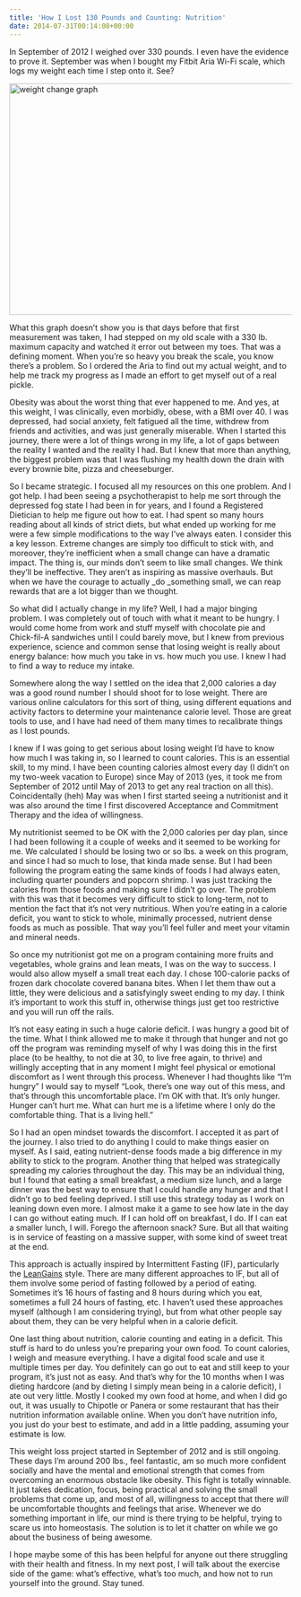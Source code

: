 ```yaml
---
title: 'How I Lost 130 Pounds and Counting: Nutrition'
date: 2014-07-31T00:14:08+00:00
---
```

In September of 2012 I weighed over 330 pounds. I even have the evidence to prove it. September was when I bought my Fitbit Aria Wi-Fi scale, which logs my weight each time I step onto it. See?

<img src="https://joshuakeel.com/wp-content/uploads/2014/07/weight-change-graph.png" alt="weight change graph" width="903" height="413" srcset="https://joshuakeel.com/wp-content/uploads/2014/07/weight-change-graph.png 903w, https://joshuakeel.com/wp-content/uploads/2014/07/weight-change-graph-300x137.png 300w, https://joshuakeel.com/wp-content/uploads/2014/07/weight-change-graph-768x351.png 768w" sizes="(max-width: 903px) 100vw, 903px" />

What this graph doesn&#8217;t show you is that days before that first measurement was taken, I had stepped on my old scale with a 330 lb. maximum capacity and watched it error out between my toes. That was a defining moment. When you&#8217;re so heavy you break the scale, you know there&#8217;s a problem. So I ordered the Aria to find out my actual weight, and to help me track my progress as I made an effort to get myself out of a real pickle.

Obesity was about the worst thing that ever happened to me. And yes, at this weight, I was clinically, even morbidly, obese, with a BMI over 40. I was depressed, had social anxiety, felt fatigued all the time, withdrew from friends and activities, and was just generally miserable. When I started this journey, there were a lot of things wrong in my life, a lot of gaps between the reality I wanted and the reality I had. But I knew that more than anything, the biggest problem was that I was flushing my health down the drain with every brownie bite, pizza and cheeseburger.

So I became strategic. I focused all my resources on this one problem. And I got help. I had been seeing a psychotherapist to help me sort through the depressed fog state I had been in for years, and I found a Registered Dietician to help me figure out how to eat. I had spent so many hours reading about all kinds of strict diets, but what ended up working for me were a few simple modifications to the way I&#8217;ve always eaten. I consider this a key lesson. Extreme changes are simply too difficult to stick with, and moreover, they&#8217;re inefficient when a small change can have a dramatic impact. The thing is, our minds don&#8217;t seem to like small changes. We think they&#8217;ll be ineffective. They aren&#8217;t as inspiring as massive overhauls. But when we have the courage to actually _do _something small, we can reap rewards that are a lot bigger than we thought.

So what did I actually change in my life? Well, I had a major binging problem. I was completely out of touch with what it meant to be hungry. I would come home from work and stuff myself with chocolate pie and Chick-fil-A sandwiches until I could barely move, but I knew from previous experience, science and common sense that losing weight is really about energy balance: how much you take in vs. how much you use. I knew I had to find a way to reduce my intake.

Somewhere along the way I settled on the idea that 2,000 calories a day was a good round number I should shoot for to lose weight. There are various online calculators for this sort of thing, using different equations and activity factors to determine your maintenance calorie level. Those are great tools to use, and I have had need of them many times to recalibrate things as I lost pounds.

I knew if I was going to get serious about losing weight I&#8217;d have to know how much I was taking in, so I learned to count calories. This is an essential skill, to my mind. I have been counting calories almost every day (I didn&#8217;t on my two-week vacation to Europe) since May of 2013 (yes, it took me from September of 2012 until May of 2013 to get any real traction on all this). Coincidentally (heh) May was when I first started seeing a nutritionist and it was also around the time I first discovered Acceptance and Commitment Therapy and the idea of willingness.

My nutritionist seemed to be OK with the 2,000 calories per day plan, since I had been following it a couple of weeks and it seemed to be working for me. We calculated I should be losing two or so lbs. a week on this program, and since I had so much to lose, that kinda made sense. But I had been following the program eating the same kinds of foods I had always eaten, including quarter pounders and popcorn shrimp. I was just tracking the calories from those foods and making sure I didn&#8217;t go over. The problem with this was that it becomes very difficult to stick to long-term, not to mention the fact that it&#8217;s not very nutritious. When you&#8217;re eating in a calorie deficit, you want to stick to whole, minimally processed, nutrient dense foods as much as possible. That way you&#8217;ll feel fuller and meet your vitamin and mineral needs.

So once my nutritionist got me on a program containing more fruits and vegetables, whole grains and lean meats, I was on the way to success. I would also allow myself a small treat each day. I chose 100-calorie packs of frozen dark chocolate covered banana bites. When I let them thaw out a little, they were delicious and a satisfyingly sweet ending to my day. I think it&#8217;s important to work this stuff in, otherwise things just get too restrictive and you will run off the rails.

It&#8217;s not easy eating in such a huge calorie deficit. I was hungry a good bit of the time. What I think allowed me to make it through that hunger and not go off the program was reminding myself of why I was doing this in the first place (to be healthy, to not die at 30, to live free again, to thrive) and willingly accepting that in any moment I might feel physical or emotional discomfort as I went through this process. Whenever I had thoughts like &#8220;I&#8217;m hungry&#8221; I would say to myself &#8220;Look, there&#8217;s one way out of this mess, and that&#8217;s through this uncomfortable place. I&#8217;m OK with that. It&#8217;s only hunger. Hunger can&#8217;t hurt me. What can hurt me is a lifetime where I only do the comfortable thing. That is a living hell.&#8221;

So I had an open mindset towards the discomfort. I accepted it as part of the journey. I also tried to do anything I could to make things easier on myself. As I said, eating nutrient-dense foods made a big difference in my ability to stick to the program. Another thing that helped was strategically spreading my calories throughout the day. This may be an individual thing, but I found that eating a small breakfast, a medium size lunch, and a large dinner was the best way to ensure that I could handle any hunger and that I didn&#8217;t go to bed feeling deprived. I still use this strategy today as I work on leaning down even more. I almost make it a game to see how late in the day I can go without eating much. If I can hold off on breakfast, I do. If I can eat a smaller lunch, I will. Forego the afternoon snack? Sure. But all that waiting is in service of feasting on a massive supper, with some kind of sweet treat at the end.

This approach is actually inspired by Intermittent Fasting (IF), particularly the [LeanGains][1] style. There are many different approaches to IF, but all of them involve some period of fasting followed by a period of eating. Sometimes it&#8217;s 16 hours of fasting and 8 hours during which you eat, sometimes a full 24 hours of fasting, etc. I haven&#8217;t used these approaches myself (although I am considering trying), but from what other people say about them, they can be very helpful when in a calorie deficit.

One last thing about nutrition, calorie counting and eating in a deficit. This stuff is hard to do unless you&#8217;re preparing your own food. To count calories, I weigh and measure everything. I have a digital food scale and use it multiple times per day. You definitely can go out to eat and still keep to your program, it&#8217;s just not as easy. And that&#8217;s why for the 10 months when I was dieting hardcore (and by dieting I simply mean being in a calorie deficit), I ate out very little. Mostly I cooked my own food at home, and when I did go out, it was usually to Chipotle or Panera or some restaurant that has their nutrition information available online. When you don&#8217;t have nutrition info, you just do your best to estimate, and add in a little padding, assuming your estimate is low.

This weight loss project started in September of 2012 and is still ongoing. These days I&#8217;m around 200 lbs., feel fantastic, am so much more confident socially and have the mental and emotional strength that comes from overcoming an enormous obstacle like obesity. This fight is totally winnable. It just takes dedication, focus, being practical and solving the small problems that come up, and most of all, willingness to accept that there _will_ be uncomfortable thoughts and feelings that arise. Whenever we do something important in life, our mind is there trying to be helpful, trying to scare us into homeostasis. The solution is to let it chatter on while we go about the business of being awesome.

I hope maybe some of this has been helpful for anyone out there struggling with their health and fitness. In my next post, I will talk about the exercise side of the game: what&#8217;s effective, what&#8217;s too much, and how not to run yourself into the ground. Stay tuned.

 [1]: http://www.leangains.com/2010/04/leangains-guide.html